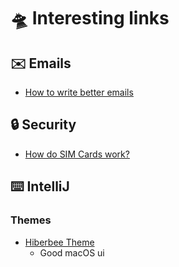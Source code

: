 # 🛸 Interesting links

## ✉️ Emails
* [How to write better emails](https://iridakos.com/how-to/2019/06/26/composing-better-emails.html)

## 🔒 Security
* [How do SIM Cards work?](https://www.youtube.com/watch?v=iJFnYBJJiuQ)

## ⌨️ ️IntelliJ
### Themes
* [Hiberbee Theme](https://github.com/Hiberbee/intellij-theme)
  * Good macOS ui
